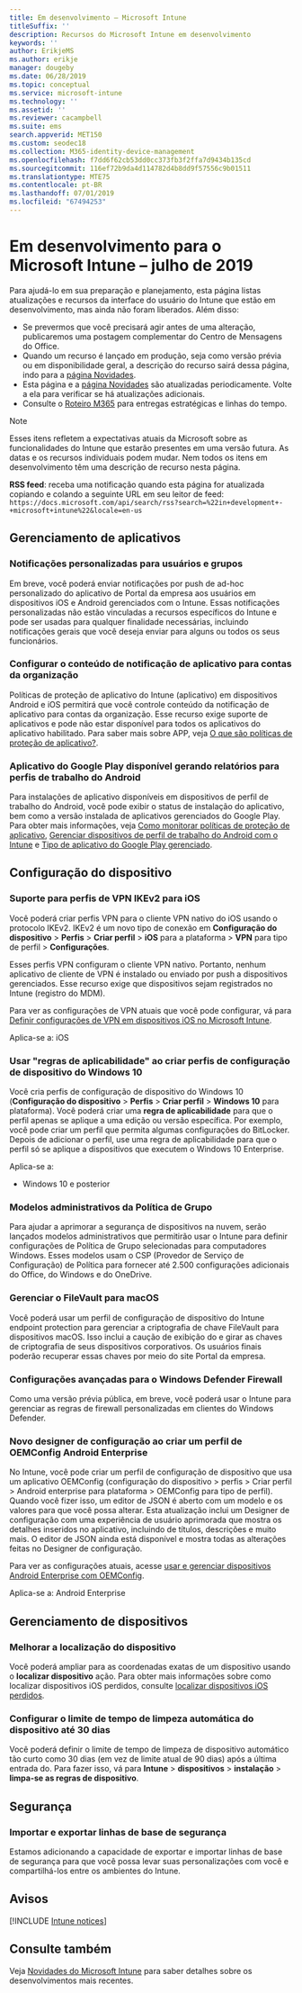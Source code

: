 ```yaml
---
title: Em desenvolvimento – Microsoft Intune
titleSuffix: ''
description: Recursos do Microsoft Intune em desenvolvimento
keywords: ''
author: ErikjeMS
ms.author: erikje
manager: dougeby
ms.date: 06/28/2019
ms.topic: conceptual
ms.service: microsoft-intune
ms.technology: ''
ms.assetid: ''
ms.reviewer: cacampbell
ms.suite: ems
search.appverid: MET150
ms.custom: seodec18
ms.collection: M365-identity-device-management
ms.openlocfilehash: f7dd6f62cb53dd0cc373fb3f2ffa7d9434b135cd
ms.sourcegitcommit: 116ef72b9da4d114782d4b8dd9f57556c9b01511
ms.translationtype: MTE75
ms.contentlocale: pt-BR
ms.lasthandoff: 07/01/2019
ms.locfileid: "67494253"
---
```

# <a name="in-development-for-microsoft-intune---july-2019"></a>Em desenvolvimento para o Microsoft Intune – julho de 2019

Para ajudá-lo em sua preparação e planejamento, esta página listas atualizações e recursos da interface do usuário do Intune que estão em desenvolvimento, mas ainda não foram liberados. Além disso:

- Se prevermos que você precisará agir antes de uma alteração, publicaremos uma postagem complementar do Centro de Mensagens do Office.
- Quando um recurso é lançado em produção, seja como versão prévia ou em disponibilidade geral, a descrição do recurso sairá dessa página, indo para a [página Novidades](whats-new.md).
- Esta página e a [página Novidades](whats-new.md) são atualizadas periodicamente. Volte a ela para verificar se há atualizações adicionais.
- Consulte o [Roteiro M365](https://www.microsoft.com/microsoft-365/roadmap?rtc=2&filters=EMS) para entregas estratégicas e linhas do tempo.

> [!Note]
> Esses itens refletem a expectativas atuais da Microsoft sobre as funcionalidades do Intune que estarão presentes em uma versão futura. As datas e os recursos individuais podem mudar. Nem todos os itens em desenvolvimento têm uma descrição de recurso nesta página.

**RSS feed**: receba uma notificação quando esta página for atualizada copiando e colando a seguinte URL em seu leitor de feed: `https://docs.microsoft.com/api/search/rss?search=%22in+development+-+microsoft+intune%22&locale=en-us`

<!--
## What's coming to Intune in the Azure portal 
## What's coming to Intune apps
## Notices
-->

<!-- Common categories:  
#### App management
#### Device configuration
#### Device enrollment
#### Device management
#### Intune apps
#### Monitor and troubleshoot
#### Role-based access control
#### Security

-->
 
<!-- ***********************************************-->
## <a name="app-management"></a>Gerenciamento de aplicativos


### <a name="customized-notifications-for-users-and-groups-------16766574-----"></a>Notificações personalizadas para usuários e grupos    <!-- 16766574   -->
Em breve, você poderá enviar notificações por push de ad-hoc personalizado do aplicativo de Portal da empresa aos usuários em dispositivos iOS e Android gerenciados com o Intune. Essas notificações personalizadas não estão vinculadas a recursos específicos do Intune e pode ser usadas para qualquer finalidade necessárias, incluindo notificações gerais que você deseja enviar para alguns ou todos os seus funcionários.  

### <a name="configure-app-notification-content-for-organization-accounts----2576686---"></a>Configurar o conteúdo de notificação de aplicativo para contas da organização <!-- 2576686 -->
Políticas de proteção de aplicativo do Intune (aplicativo) em dispositivos Android e iOS permitirá que você controle conteúdo da notificação de aplicativo para contas da organização. Esse recurso exige suporte de aplicativos e pode não estar disponível para todos os aplicativos do aplicativo habilitado. Para saber mais sobre APP, veja [O que são políticas de proteção de aplicativo?](app-protection-policy.md).

### <a name="available-google-play-app-reporting-for-android-work-profiles----3041956----"></a>Aplicativo do Google Play disponível gerando relatórios para perfis de trabalho do Android <!-- 3041956  -->
Para instalações de aplicativo disponíveis em dispositivos de perfil de trabalho do Android, você pode exibir o status de instalação do aplicativo, bem como a versão instalada de aplicativos gerenciados do Google Play. Para obter mais informações, veja [Como monitorar políticas de proteção de aplicativo](app-protection-policies-monitor.md), [Gerenciar dispositivos de perfil de trabalho do Android com o Intune](android-enterprise-overview.md) e [Tipo de aplicativo do Google Play gerenciado](apps-add-android-for-work.md#managed-google-play-app-type).

<!-- ***********************************************-->
## <a name="device-configuration"></a>Configuração do dispositivo


### <a name="support-for-ikev2-vpn-profiles-for-ios----1943438---"></a>Suporte para perfis de VPN IKEv2 para iOS <!-- 1943438 -->
Você poderá criar perfis VPN para o cliente VPN nativo do iOS usando o protocolo IKEv2. IKEv2 é um novo tipo de conexão em **Configuração do dispositivo** > **Perfis** > **Criar perfil** > **iOS** para a plataforma > **VPN** para tipo de perfil > **Configurações**.

Esses perfis VPN configuram o cliente VPN nativo. Portanto, nenhum aplicativo de cliente de VPN é instalado ou enviado por push a dispositivos gerenciados. Esse recurso exige que dispositivos sejam registrados no Intune (registro do MDM).

Para ver as configurações de VPN atuais que você pode configurar, vá para [Definir configurações de VPN em dispositivos iOS no Microsoft Intune](vpn-settings-ios.md).

Aplica-se a: iOS

### <a name="use-applicability-rules-when-creating-windows-10-device-configuration-profiles----2549910---"></a>Usar "regras de aplicabilidade" ao criar perfis de configuração de dispositivo do Windows 10 <!-- 2549910 -->
Você cria perfis de configuração de dispositivo do Windows 10 (**Configuração do dispositivo** > **Perfis** > **Criar perfil** > **Windows 10** para plataforma). Você poderá criar uma **regra de aplicabilidade** para que o perfil apenas se aplique a uma edição ou versão específica. Por exemplo, você pode criar um perfil que permita algumas configurações do BitLocker. Depois de adicionar o perfil, use uma regra de aplicabilidade para que o perfil só se aplique a dispositivos que executem o Windows 10 Enterprise.

Aplica-se a: 
- Windows 10 e posterior

### <a name="administrative-templates-for-group-policy---------3510695---"></a>Modelos administrativos da Política de Grupo     <!--  3510695 -->
Para ajudar a aprimorar a segurança de dispositivos na nuvem, serão lançados modelos administrativos que permitirão usar o Intune para definir configurações de Política de Grupo selecionadas para computadores Windows.  Esses modelos usam o CSP (Provedor de Serviço de Configuração) de Política para fornecer até 2.500 configurações adicionais do Office, do Windows e do OneDrive.

### <a name="manage-filevault-for-macos-------3858502--1210104-----"></a>Gerenciar o FileVault para macOS   <!--  3858502 + 1210104   -->
Você poderá usar um perfil de configuração de dispositivo do Intune endpoint protection para gerenciar a criptografia de chave FileVault para dispositivos macOS. Isso inclui a caução de exibição do e girar as chaves de criptografia de seus dispositivos corporativos. Os usuários finais poderão recuperar essas chaves por meio do site Portal da empresa.

### <a name="advanced-settings-for-windows-defender-firewall-------1311949-------"></a>Configurações avançadas para o Windows Defender Firewall   <!--  1311949     -->
Como uma versão prévia pública, em breve, você poderá usar o Intune para gerenciar as regras de firewall personalizadas em clientes do Windows Defender.  

### <a name="new-configuration-designer-when-creating-an-oemconfig-profile-for-android-enterprise----3712769----"></a>Novo designer de configuração ao criar um perfil de OEMConfig Android Enterprise <!-- 3712769  -->
No Intune, você pode criar um perfil de configuração de dispositivo que usa um aplicativo OEMConfig (configuração do dispositivo > perfis > Criar perfil > Android enterprise para plataforma > OEMConfig para tipo de perfil). Quando você fizer isso, um editor de JSON é aberto com um modelo e os valores para que você possa alterar. Esta atualização inclui um Designer de configuração com uma experiência de usuário aprimorada que mostra os detalhes inseridos no aplicativo, incluindo de títulos, descrições e muito mais. O editor de JSON ainda está disponível e mostra todas as alterações feitas no Designer de configuração.

Para ver as configurações atuais, acesse [usar e gerenciar dispositivos Android Enterprise com OEMConfig](android-oem-configuration-overview.md).

Aplica-se a: Android Enterprise


<!-- ***********************************************-->
## <a name="device-management"></a>Gerenciamento de dispositivos

### <a name="improve-device-location---3855417---"></a>Melhorar a localização do dispositivo<!-- 3855417 -->
Você poderá ampliar para as coordenadas exatas de um dispositivo usando o **localizar dispositivo** ação. Para obter mais informações sobre como localizar dispositivos iOS perdidos, consulte [localizar dispositivos iOS perdidos](device-locate.md).

### <a name="configure-automatic-device-clean-up-time-limit-down-to-30-days---4231059----"></a>Configurar o limite de tempo de limpeza automática do dispositivo até 30 dias <!--4231059  -->
Você poderá definir o limite de tempo de limpeza de dispositivo automático tão curto como 30 dias (em vez de limite atual de 90 dias) após a última entrada do. Para fazer isso, vá para **Intune** > **dispositivos** > **instalação** > **limpa-se as regras de dispositivo**.


<!-- ***********************************************-->
## <a name="security"></a>Segurança

### <a name="import-and-export-security-baselines------3408610------------"></a>Importar e exportar linhas de base de segurança    <!--3408610          -->  
Estamos adicionando a capacidade de exportar e importar linhas de base de segurança para que você possa levar suas personalizações com você e compartilhá-los entre os ambientes do Intune.



<!-- ***********************************************-->
## <a name="notices"></a>Avisos

[!INCLUDE [Intune notices](./includes/intune-notices.md)]

## <a name="see-also"></a>Consulte também
Veja [Novidades do Microsoft Intune](whats-new.md) para saber detalhes sobre os desenvolvimentos mais recentes.



